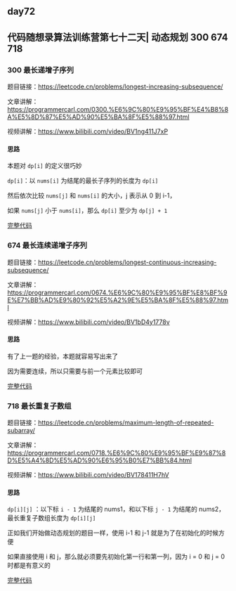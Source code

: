 ## day72

## 代码随想录算法训练营第七十二天| 动态规划 300 674 718

### 300 最长递增子序列

题目链接：https://leetcode.cn/problems/longest-increasing-subsequence/

文章讲解：https://programmercarl.com/0300.%E6%9C%80%E9%95%BF%E4%B8%8A%E5%8D%87%E5%AD%90%E5%BA%8F%E5%88%97.html

视频讲解：https://www.bilibili.com/video/BV1ng411J7xP

#### 思路

本题对 `dp[i]` 的定义很巧妙

`dp[i]`：以 `nums[i]` 为结尾的最长子序列的长度为 `dp[i]`

然后依次比较 `nums[j]` 和 `nums[i]` 的大小，j 表示从 0 到 i-1，

如果 `nums[j]` 小于 `nums[i]`，那么 `dp[i]` 至少为 `dp[j] + 1`

[完整代码](https://github.com/hd2yao/leetcode/tree/master/training/day72/0300_longest_increasing_subsequence.go)

### 674 最长连续递增子序列

题目链接：https://leetcode.cn/problems/longest-continuous-increasing-subsequence/

文章讲解：https://programmercarl.com/0674.%E6%9C%80%E9%95%BF%E8%BF%9E%E7%BB%AD%E9%80%92%E5%A2%9E%E5%BA%8F%E5%88%97.html

视频讲解：https://www.bilibili.com/video/BV1bD4y1778v

#### 思路

有了上一题的经验，本题就容易写出来了

因为需要连续，所以只需要与前一个元素比较即可

[完整代码](https://github.com/hd2yao/leetcode/tree/master/training/day72/0674_longest_continuous_increasing_subsequence.go)

### 718 最长重复子数组

题目链接：https://leetcode.cn/problems/maximum-length-of-repeated-subarray/

文章讲解：https://programmercarl.com/0718.%E6%9C%80%E9%95%BF%E9%87%8D%E5%A4%8D%E5%AD%90%E6%95%B0%E7%BB%84.html

视频讲解：https://www.bilibili.com/video/BV178411H7hV

#### 思路

`dp[i][j]` ：以下标 `i - 1` 为结尾的 nums1，和以下标 `j - 1` 为结尾的 nums2，最长重复子数组长度为 `dp[i][j]`

正如我们开始做动态规划的题目一样，使用 i-1 和 j-1 就是为了在初始化的时候方便

如果直接使用 i 和 j，那么就必须要先初始化第一行和第一列，因为 i = 0 和 j = 0 时都是有意义的

[完整代码](https://github.com/hd2yao/leetcode/tree/master/training/day72/0718_maximum_length_of_repeated_subarray.go)
